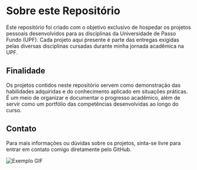 # Sobre este Repositório

Este repositório foi criado com o objetivo exclusivo de hospedar os projetos pessoais desenvolvidos para as disciplinas da Universidade de Passo Fundo (UPF). Cada projeto aqui presente é parte das entregas exigidas pelas diversas disciplinas cursadas durante minha jornada acadêmica na UPF.

## Finalidade

Os projetos contidos neste repositório servem como demonstração das habilidades adquiridas e do conhecimento aplicado em situações práticas. É um meio de organizar e documentar o progresso acadêmico, além de servir como um portfólio das competências desenvolvidas ao longo do curso.

## Contato

Para mais informações ou dúvidas sobre os projetos, sinta-se livre para entrar em contato comigo diretamente pelo GitHub.

![Exemplo GIF](https://media.tenor.com/Ps6hIGTY_84AAAAi/ok.gif)